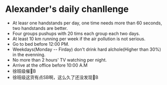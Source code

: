 # Alexander's daily chanllenge #

- At leasr one handstands per day, one time needs more than 60 seconds, two handstands are better.
- Four groups pushups with 20 tims each group each two days.
- At least 10 km running per week if the air pollution is not serious.
- Go to bed before 12:00 PM.
- Weekdays(Monday -- Firday) don't drink hard alchole(Higher than 30%) in the evenning.
- No more than 2 hours' TV watching per night.
- Arrive at the office before 10:00 A.M
- 徐班级催🐂B
- 徐班级这货有点SB啊，这么久了还没发现🐂B
